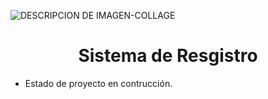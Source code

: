 ![DESCRIPCION DE IMAGEN-COLLAGE](https://github.com/MiguelGRH79/sistemas-de-registro/assets/175175521/0bced3c3-ab58-48f5-b9d1-4049177ecf5e)

<h1 align="center">Sistema de Resgistro</h1>

- Estado de proyecto en contrucción.
